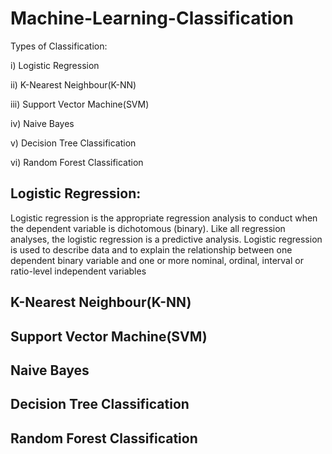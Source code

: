 # Machine-Learning-Classification
Types of Classification:

  i) Logistic Regression

 ii) K-Nearest Neighbour(K-NN)

iii) Support Vector Machine(SVM)

 iv) Naive Bayes

  v) Decision Tree Classification

 vi) Random Forest Classification


## Logistic Regression: 
Logistic regression is the appropriate regression analysis to conduct when the dependent variable is dichotomous (binary).  Like all regression analyses, the logistic regression is a predictive analysis.  Logistic regression is used to describe data and to explain the relationship between one dependent binary variable and one or more nominal, ordinal, interval or ratio-level independent variables

## K-Nearest Neighbour(K-NN)

## Support Vector Machine(SVM)

## Naive Bayes

## Decision Tree Classification

## Random Forest Classification
